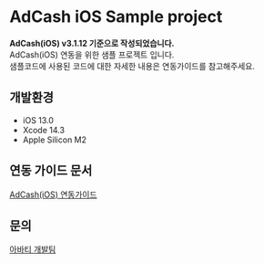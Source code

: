 # AdCash iOS Sample project
**AdCash(iOS) v3.1.12 기준으로 작성되었습니다.**   
AdCash(iOS) 연동을 위한 샘플 프로젝트 입니다.   
샘플코드에 사용된 코드에 대한 자세한 내용은 연동가이드를 참고해주세요.   

## 개발환경
- iOS 13.0
- Xcode 14.3
- Apple Silicon M2

## 연동 가이드 문서
[AdCash(iOS) 연동가이드](https://avatye.notion.site/iOS-Native-SDK-c6b5752f2dc041d684f061a71c1711b3)

## 문의
[아바티 개발팀](mailto:developer@avatye.com)
